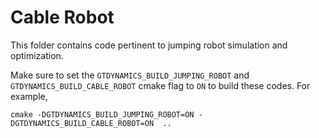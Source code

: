 # Cable Robot

This folder contains code pertinent to jumping robot simulation and optimization.

Make sure to set the `GTDYNAMICS_BUILD_JUMPING_ROBOT` and `GTDYNAMICS_BUILD_CABLE_ROBOT` cmake flag to `ON` to build these codes.  For example,

`cmake -DGTDYNAMICS_BUILD_JUMPING_ROBOT=ON -DGTDYNAMICS_BUILD_CABLE_ROBOT=ON  ..`
